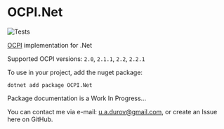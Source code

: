 # OCPI.Net

![Tests](https://github.com/BitzArt/OCPI.Net/actions/workflows/Tests.yml/badge.svg)

[OCPI](https://github.com/ocpi/ocpi) implementation for .Net

Supported OCPI versions: `2.0`, `2.1.1`, `2.2`, `2.2.1`

To use in your project, add the nuget package:
```
dotnet add package OCPI.Net
```

Package documentation is a Work In Progress...

You can contact me via e-mail: u.a.durov@gmail.com, or create an Issue here on GitHub.

